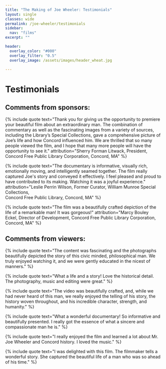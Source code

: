 ```yaml
---
title: "The Making of Joe Wheeler: Testimonials"
layout: single
classes: wide
permalink: /joe-wheeler/testimonials
sidebar:
  nav: "films"
excerpt: ""

header:
  overlay_color: "#000"
  overlay_filter: "0.5"
  overlay_image: /assets/images/header_wheat.jpg

---
```


# Testimonials

## Comments from sponsors:
{% include quote text="Thank you for giving us the opportunity to premiere your beautiful film about an extraordinary man. The combination of commentary as well as the fascinating images from a variety of sources, including the Library’s Special Collections, gave a comprehensive picture of Joe’s life and how Concord influenced him. We are thrilled that so many people viewed the film, and I hope that many more people will have the opportunity to see it." attribution="Sherry Forman Litwack, President, Concord Free Public Library Corporation, Concord, MA" %}


 
{% include quote text="The documentary is informative, visually rich, emotionally moving, and intelligently seamed together. The film really captured Joe's story and conveyed it effectively. I feel pleased and proud to have contributed to its making. Watching it was a joyful experience." attribution="Leslie Perrin Wilson, Former Curator, William Munroe Special Collections,   
Concord Free Public Library, Concord, MA" %}

{% include quote text="The film was a beautifully crafted depiction of the life of a remarkable man! It was gorgeous!" attribution="Marcy Bouley Eckel, Director of Development, Concord Free Public Library Corporation, Concord, MA" %}


## Comments from viewers:

{% include quote text="The content was fascinating and the photographs beautifully depicted the story of this civic minded, philosophical man. We truly enjoyed watching it, and we were gently educated in the nicest of manners." %} 

{% include quote text="What a life and a story! Love the historical detail. The photography, music and editing were great." %} 

{% include quote text="The video was beautifully crafted, and, while we had never heard of this man, we really enjoyed the telling of his story, the history woven throughout, and his incredible character, strength, and humanity." %} 

{% include quote text="What a wonderful documentary! So informative and beautifully presented. I really got the essence of what a sincere and compassionate man he is." %}

{% include quote text="I really enjoyed the film and learned a lot about Mr. Joe Wheeler and Concord history. I loved the music." %} 

{% include quote text="I was delighted with this film. The filmmaker tells a wonderful story. She captured the beautiful life of a man who was so ahead of his time." %}

